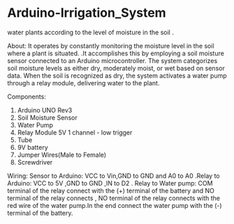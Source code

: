 # Arduino-Irrigation_System
 water  plants according to the level of moisture in the soil .

About:
It operates by constantly monitoring the moisture level in the soil where a plant is situated. .It accomplishes this by employing a soil moisture sensor connected to an Arduino microcontroller. The system categorizes soil moisture levels as either dry, moderately moist, or wet based on sensor data. When the soil is recognized as dry, the system activates a water pump through a relay module, delivering water to the plant.

 Components:
 1. Arduino UNO Rev3
 2. Soil Moisture Sensor
 3. Water Pump
 4. Relay Module 5V 1 channel - low trigger
 5. Tube
 6. 9V battery
 7. Jumper Wires(Male to Female)
 8. Screwdriver

 Wiring:
Sensor to Arduino: VCC to Vin,GND to GND and A0 to A0 .Relay to Arduino: VCC to 5V ,GND to GND ,IN to D2 . Relay to Water pump: COM terminal of the relay connect with the (+) terminal of the battery and NO terminal of the relay connects  , NO terminal of the relay connects with the red wire of the water pump.In the end connect the water pump with the (-) terminal of the battery.
 
